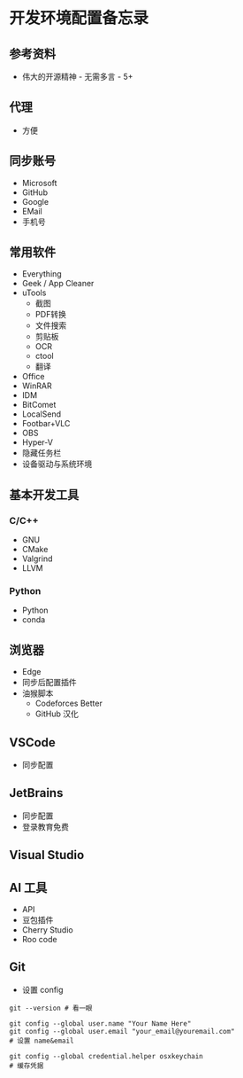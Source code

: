 # 开发环境配置备忘录

## 参考资料

* 伟大的开源精神 - 无需多言 - 5+

## 代理

* 方便

## 同步账号

* Microsoft
* GitHub
* Google
* EMail
* 手机号

## 常用软件

* Everything
* Geek / App Cleaner
* uTools
    * 截图
    * PDF转换
    * 文件搜索
    * 剪贴板
    * OCR
    * ctool
    * 翻译
* Office
* WinRAR
* IDM
* BitComet
* LocalSend
* Footbar+VLC
* OBS
* Hyper-V
* 隐藏任务栏
* 设备驱动与系统环境

## 基本开发工具

### C/C++

* GNU
* CMake
* Valgrind
* LLVM

### Python

* Python
* conda

## 浏览器

* Edge
* 同步后配置插件
* 油猴脚本
    * Codeforces Better
    * GitHub 汉化

## VSCode

* 同步配置

## JetBrains

* 同步配置
* 登录教育免费

## Visual Studio

## AI 工具

* API
* 豆包插件
* Cherry Studio
* Roo code

## Git

* 设置 config

```shell
git --version # 看一眼

git config --global user.name "Your Name Here"
git config --global user.email "your_email@youremail.com"
# 设置 name&email

git config --global credential.helper osxkeychain
# 缓存凭据
```
